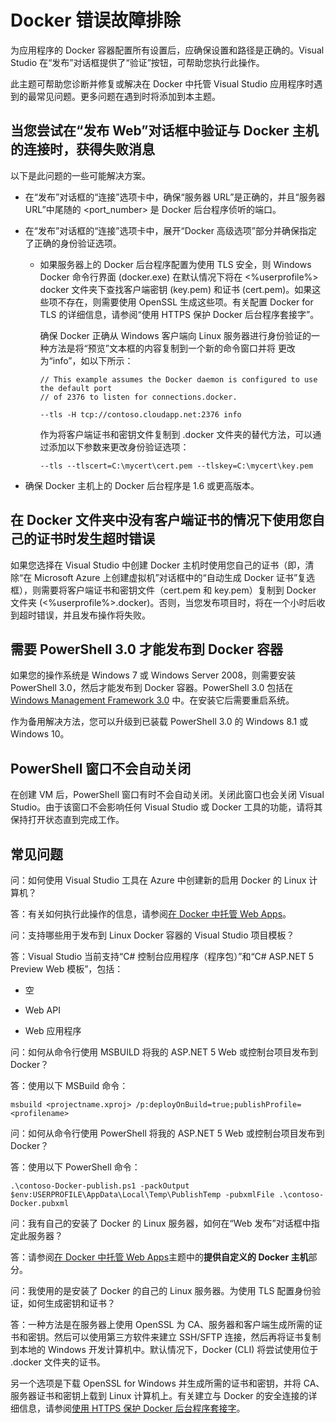 <properties
   pageTitle="Docker 错误故障排除| Microsoft Azure"
   description="排查您在使用 Visual Studio 创建 Web 应用并将其部署到 Docker 时遇到的问题。"
   services="visual-studio-online"
   documentationCenter="na"
   authors="kempb"
   manager="douge"
   editor="tglee" />
<tags
   ms.service="multiple"
   ms.date="08/17/2015"
   wacn.date="10/3/2015" />

# Docker 错误故障排除

为应用程序的 Docker 容器配置所有设置后，应确保设置和路径是正确的。Visual Studio 在“发布”对话框提供了“验证”按钮，可帮助您执行此操作。

此主题可帮助您诊断并修复或解决在 Docker 中托管 Visual Studio 应用程序时遇到的最常见问题。更多问题在遇到时将添加到本主题。

## 当您尝试在“发布 Web”对话框中验证与 Docker 主机的连接时，获得失败消息

以下是此问题的一些可能解决方案。

- 在“发布”对话框的“连接”选项卡中，确保“服务器 URL”是正确的，并且“服务器 URL”中尾随的 <port_number> 是 Docker 后台程序侦听的端口。

- 在“发布”对话框的“连接”选项卡中，展开“Docker 高级选项”部分并确保指定了正确的身份验证选项。
  - 如果服务器上的 Docker 后台程序配置为使用 TLS 安全，则 Windows Docker 命令行界面 (docker.exe) 在默认情况下将在 <%userprofile%> docker 文件夹下查找客户端密钥 (key.pem) 和证书 (cert.pem)。如果这些项不存在，则需要使用 OpenSSL 生成这些项。有关配置 Docker for TLS 的详细信息，请参阅“使用 HTTPS 保护 Docker 后台程序套接字”。

	确保 Docker 正确从 Windows 客户端向 Linux 服务器进行身份验证的一种方法是将“预览”文本框的内容复制到一个新的命令窗口并将 <command> 更改为“info”，如以下所示：

    ```
    // This example assumes the Docker daemon is configured to use the default port
    // of 2376 to listen for connections.docker.

    --tls -H tcp://contoso.cloudapp.net:2376 info
    ```

    作为将客户端证书和密钥文件复制到 .docker 文件夹的替代方法，可以通过添加以下参数来更改身份验证选项：

    ```
    --tls --tlscert=C:\mycert\cert.pem --tlskey=C:\mycert\key.pem
    ```
- 确保 Docker 主机上的 Docker 后台程序是 1.6 或更高版本。

## 在 Docker 文件夹中没有客户端证书的情况下使用您自己的证书时发生超时错误

如果您选择在 Visual Studio 中创建 Docker 主机时使用您自己的证书（即，清除“在 Microsoft Azure 上创建虚拟机”对话框中的“自动生成 Docker 证书”复选框），则需要将客户端证书和密钥文件（cert.pem 和 key.pem）复制到 Docker 文件夹 (<%userprofile%>.docker)。否则，当您发布项目时，将在一个小时后收到超时错误，并且发布操作将失败。

## 需要 PowerShell 3.0 才能发布到 Docker 容器

如果您的操作系统是 Windows 7 或 Windows Server 2008，则需要安装 PowerShell 3.0，然后才能发布到 Docker 容器。PowerShell 3.0 包括在 [Windows Management Framework 3.0](https://www.microsoft.com/zh-CN/download/details.aspx?id=34595) 中。在安装它后需要重启系统。

作为备用解决方法，您可以升级到已装载 PowerShell 3.0 的 Windows 8.1 或 Windows 10。

## PowerShell 窗口不会自动关闭

在创建 VM 后，PowerShell 窗口有时不会自动关闭。关闭此窗口也会关闭 Visual Studio。由于该窗口不会影响任何 Visual Studio 或 Docker 工具的功能，请将其保持打开状态直到完成工作。

## 常见问题

问：如何使用 Visual Studio 工具在 Azure 中创建新的启用 Docker 的 Linux 计算机？

答：有关如何执行此操作的信息，请参阅[在 Docker 中托管 Web Apps](vs-azure-tools-docker-hosting-web-apps-in-docker)。

问：支持哪些用于发布到 Linux Docker 容器的 Visual Studio 项目模板？

答：Visual Studio 当前支持“C# 控制台应用程序（程序包）”和“C# ASP.NET 5 Preview Web 模板”，包括：

- 空

- Web API

- Web 应用程序

问：如何从命令行使用 MSBUILD 将我的 ASP.NET 5 Web 或控制台项目发布到 Docker？

答：使用以下 MSBuild 命令：

    msbuild <projectname.xproj> /p:deployOnBuild=true;publishProfile=<profilename>

问：如何从命令行使用 PowerShell 将我的 ASP.NET 5 Web 或控制台项目发布到 Docker？

答：使用以下 PowerShell 命令：

```
.\contoso-Docker-publish.ps1 -packOutput $env:USERPROFILE\AppData\Local\Temp\PublishTemp -pubxmlFile .\contoso-Docker.pubxml
```

问：我有自己的安装了 Docker 的 Linux 服务器，如何在“Web 发布”对话框中指定此服务器？

答：请参阅[在 Docker 中托管 Web Apps](vs-azure-tools-docker-hosting-web-apps-in-docker)主题中的**提供自定义的 Docker 主机**部分。

问：我使用的是安装了 Docker 的自己的 Linux 服务器。为使用 TLS 配置身份验证，如何生成密钥和证书？

答：一种方法是在服务器上使用 OpenSSL 为 CA、服务器和客户端生成所需的证书和密钥。然后可以使用第三方软件来建立 SSH/SFTP 连接，然后再将证书复制到本地的 Windows 开发计算机中。默认情况下，Docker (CLI) 将尝试使用位于 <userprofile>.docker 文件夹的证书。

另一个选项是下载 OpenSSL for Windows 并生成所需的证书和密钥，并将 CA、服务器证书和密钥上载到 Linux 计算机上。有关建立与 Docker 的安全连接的详细信息，请参阅[使用 HTTPS 保护 Docker 后台程序套接字](https://docs.docker.com/articles/https/)。

<!---HONumber=71-->